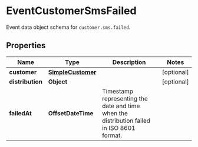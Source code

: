 

# EventCustomerSmsFailed

Event data object schema for `customer.sms.failed`.

## Properties

| Name | Type | Description | Notes |
|------------ | ------------- | ------------- | -------------|
|**customer** | [**SimpleCustomer**](SimpleCustomer.md) |  |  [optional] |
|**distribution** | **Object** |  |  [optional] |
|**failedAt** | **OffsetDateTime** | Timestamp representing the date and time when the distribution failed in ISO 8601 format. |  |



